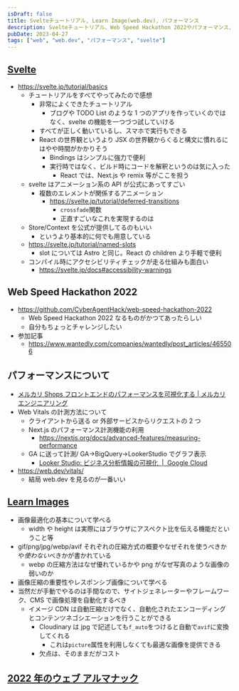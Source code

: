 ```yaml
---
isDraft: false
title: Svelteチュートリアル, Learn Image(web.dev), パフォーマンス
description: Svelteチュートリアル、Web Speed Hackathon 2022やパフォーマンス、web.devのLearn Imageを読んだ
pubDate: 2023-04-27
tags: ["web", "web.dev", "パフォーマンス", "svelte"]
---
```


## [Svelte](https://svelte.jp/)

- https://svelte.jp/tutorial/basics
  - チュートリアルをすべてやってみたので感想
    - 非常によくできたチュートリアル
      - ブログや TODO List のような 1 つのアプリを作っていくのではなく、svelte の機能を一つづつ試していける
    - すべてが正しく動いているし、スマホで実行もできる
    - React の世界観というより JSX の世界観からくると構文に慣れるにはやや時間がかかりそう
      - Bindings はシンプルに強力で便利
      - 実行時ではなく、ビルド時にコードを解釈というのは気に入った
        - React では、Next.js や remix 等がここを担う
  - svelte はアニメーション系の API が公式にあってすごい
    - 複数のエレメントが関係するアニメーション
      - https://svelte.jp/tutorial/deferred-transitions
        - `crossfade`関数
        - 正直すごいなこれを実現するのは
  - Store/Context を公式が提供してるのもいい
    - というより基本的に何でも用意している
  - https://svelte.jp/tutorial/named-slots
    - slot については Astro と同じ。React の children より手軽で便利
  - コンパイル時にアクセシビリティチェックが走る仕組みも面白い
    - https://svelte.jp/docs#accessibility-warnings

## Web Speed Hackathon 2022

- https://github.com/CyberAgentHack/web-speed-hackathon-2022
  - Web Speed Hackathon 2022 なるものがかつてあったらしい
  - 自分もちょっとチャレンジしたい
- 参加記事
  - https://www.wantedly.com/companies/wantedly/post_articles/465506

## パフォーマンスについて

- [メルカリ Shops フロントエンドのパフォーマンスを可視化する | メルカリエンジニアリング](https://engineering.mercari.com/blog/entry/20221111-mercari-shops-frontend-performance-visualization/)
- Web Vitals の計測方法について
  - クライアントから送る or 外部サービスからリクエストの 2 つ
  - Next.js のパフォーマンス計測機能の利用
    - https://nextjs.org/docs/advanced-features/measuring-performance
  - GA に送って計測/ GA→BigQuery→LookerStudio でグラフ表示
    - [Looker Studio: ビジネス分析情報の可視化  |  Google Cloud](https://cloud.google.com/looker-studio?hl=ja)
- https://web.dev/vitals/
  - 結局 web.dev を見るのが一番いい

## [Learn Images](https://web.dev/learn/images/)

- 画像最適化の基本について学べる
  - width や height は実際にはブラウザにアスペクト比を伝える機能だということ等
- gif/png/jpg/webp/avif それぞれの圧縮方式の概要やなぜそれを使うべきかや*使わない*べきかが書かれている
  - webp の圧縮方法はなぜ優れているかや png がなぜ写真のような画像の弱いのか
- 画像圧縮の重要性やレスポンシブ画像について学べる
- 当然だが手動でやるのは手間なので、サイトジェネレーターやフレームワーク、CMS で画像処理を自動化するべき
  - イメージ CDN は自動圧縮だけでなく、自動化されたエンコーディングとコンテンツネゴシエーションを行うことができる
    - Cloudinary は jpg で記述しても`f_auto`をつけると自動で`avif`に変換してくれる
      - これは`picture`属性を利用しなくても最適な画像を提供できる
    - 欠点は、そのままだがコスト

## [2022 年のウェブ アルマナック](https://almanac.httparchive.org/en/2022/)
